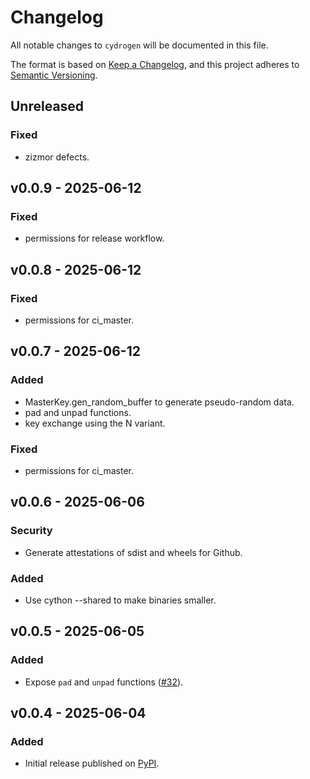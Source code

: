 # Changelog

All notable changes to `cydrogen` will be documented in this file.

The format is based on [Keep a Changelog](https://keepachangelog.com/en/1.1.0/),
and this project adheres to [Semantic Versioning](https://semver.org/spec/v2.0.0.html).

## Unreleased

### Fixed

- zizmor defects.

## v0.0.9 - 2025-06-12

### Fixed

- permissions for release workflow.

## v0.0.8 - 2025-06-12

### Fixed

- permissions for ci_master.

## v0.0.7 - 2025-06-12

### Added

- MasterKey.gen_random_buffer to generate pseudo-random data.
- pad and unpad functions.
- key exchange using the N variant.

### Fixed

- permissions for ci_master.

## v0.0.6 - 2025-06-06

### Security

- Generate attestations of sdist and wheels for Github.

### Added

- Use cython --shared to make binaries smaller.

## v0.0.5 - 2025-06-05

### Added

- Expose `pad` and `unpad` functions ([#32](https://github.com/stephane-martin/cydrogen/issues/32)).

## v0.0.4 - 2025-06-04

### Added

- Initial release published on [PyPI](https://pypi.org/project/cydrogen/).

